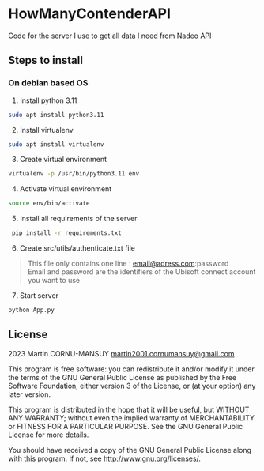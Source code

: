 # HowManyContenderAPI
Code for the server I use to get all data I need from Nadeo API

## Steps to install

### On debian based OS

1. Install python 3.11 

```bash 
sudo apt install python3.11
```

2. Install virtualenv

```bash
sudo apt install virtualenv
```

3. Create virtual environment

```bash
virtualenv -p /usr/bin/python3.11 env
```

4. Activate virtual environment

```bash 
source env/bin/activate
 ```

5. Install all requirements of the server

```bash
 pip install -r requirements.txt
```

6. Create src/utils/authenticate.txt file

> This file only contains one line : email@adress.com:password
> <br>Email and password are the identifiers of the Ubisoft connect account you want to use

7. Start server
```bash
python App.py
```

## License
2023 Martin CORNU-MANSUY martin2001.cornumansuy@gmail.com

This program is free software: you can redistribute it and/or modify it under the terms of the GNU General Public License as published by the Free Software Foundation, either version 3 of the License, or (at your option) any later version.

This program is distributed in the hope that it will be useful, but WITHOUT ANY WARRANTY; without even the implied warranty of MERCHANTABILITY or FITNESS FOR A PARTICULAR PURPOSE. See the GNU General Public License for more details.

You should have received a copy of the GNU General Public License along with this program. If not, see http://www.gnu.org/licenses/.

